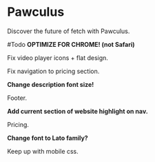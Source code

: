 # Pawculus
Discover the future of fetch with Pawculus.

#Todo
**OPTIMIZE FOR CHROME! (not Safari)**

Fix video player icons + flat design.

Fix navigation to pricing section.

**Change description font size!**

Footer.

**Add current section of website highlight on nav.**

Pricing.

**Change font to Lato family?**

Keep up with mobile css.
